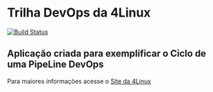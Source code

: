 # Trilha DevOps da 4Linux

<!-- Altere a Flag abaixo com sua URL do Travis -->
[![Build Status](https://travis-ci.com/israboybr/DevOpsLab-HelloWorld.svg?branch=master)](https://travis-ci.com/israboybr/DevOpsLab-HelloWorld)

## Aplicação criada para exemplificar o Ciclo de uma PipeLine DevOps


Para maiores informações acesse o [Site da 4Linux](https://www.4linux.com.br/cursos/devops)
